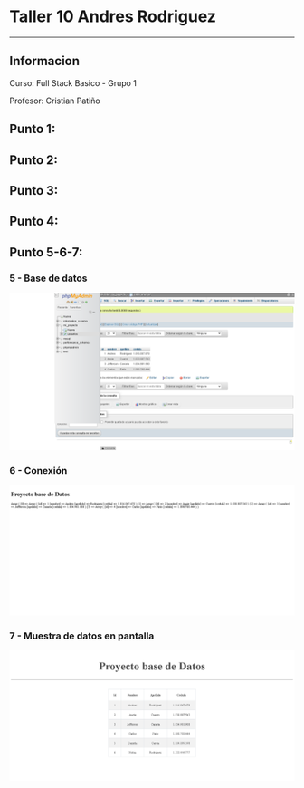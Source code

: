 <h1>Taller 10 Andres Rodriguez</h1>
<hr>

<h2>Informacion</h2>
<p>Curso: Full Stack Basico -
Grupo 1<p>
<p>Profesor: Cristian Patiño 

<h2>Punto 1: </h2>

<h2>Punto 2: </h2>

<h2>Punto 3: </h2>

<h2>Punto 4: </h2>

<h2>Punto 5-6-7: </h2>
<h3>5 - Base de datos</h3>
<img src="./public/images/mysql.png"
alt="mysql">
<h3>6 - Conexión</h3>
<img src="./public/images/connection.png"
alt="connection">
<h3>7 - Muestra de datos en pantalla</h3>
<img src="./public/images/bd.png"
alt="bd">


